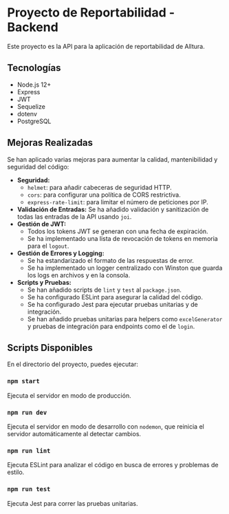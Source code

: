 # Proyecto de Reportabilidad - Backend

Este proyecto es la API para la aplicación de reportabilidad de Alltura.

## Tecnologías

- Node.js 12+
- Express
- JWT
- Sequelize
- dotenv
- PostgreSQL

## Mejoras Realizadas

Se han aplicado varias mejoras para aumentar la calidad, mantenibilidad y seguridad del código:

- **Seguridad:**
  - `helmet`: para añadir cabeceras de seguridad HTTP.
  - `cors`: para configurar una política de CORS restrictiva.
  - `express-rate-limit`: para limitar el número de peticiones por IP.
- **Validación de Entradas:** Se ha añadido validación y sanitización de todas las entradas de la API usando `joi`.
- **Gestión de JWT:**
  - Todos los tokens JWT se generan con una fecha de expiración.
  - Se ha implementado una lista de revocación de tokens en memoria para el `logout`.
- **Gestión de Errores y Logging:**
  - Se ha estandarizado el formato de las respuestas de error.
  - Se ha implementado un logger centralizado con Winston que guarda los logs en archivos y en la consola.
- **Scripts y Pruebas:**
  - Se han añadido scripts de `lint` y `test` al `package.json`.
  - Se ha configurado ESLint para asegurar la calidad del código.
  - Se ha configurado Jest para ejecutar pruebas unitarias y de integración.
  - Se han añadido pruebas unitarias para helpers como `excelGenerator` y pruebas de integración para endpoints como el de `login`.

## Scripts Disponibles

En el directorio del proyecto, puedes ejecutar:

### `npm start`

Ejecuta el servidor en modo de producción.

### `npm run dev`

Ejecuta el servidor en modo de desarrollo con `nodemon`, que reinicia el servidor automáticamente al detectar cambios.

### `npm run lint`

Ejecuta ESLint para analizar el código en busca de errores y problemas de estilo.

### `npm run test`

Ejecuta Jest para correr las pruebas unitarias.
